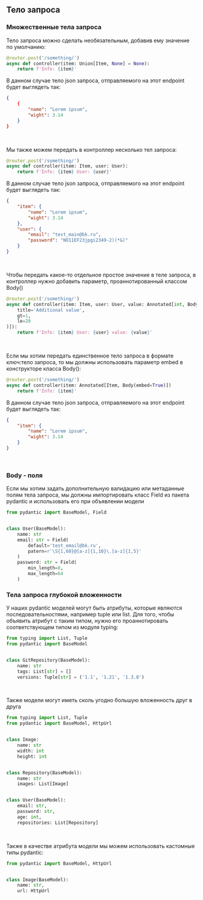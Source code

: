 ## Тело запроса

### Множественные тела запроса

Тело запроса можно сделать необязательным, добавив ему значение по умолчанию:

```python
@router.post('/something/')
async def controller(item: Union[Item, None] = None):
    return f'Info: {item}'
```

В данном случае тело json запроса, отправляемого на этот endpoint будет выглядеть так:

```json
{
    {
        "name": "Lorem ipsum",
        "wight": 3.14
    }
}
```

<br>

Мы также можем передать в контроллер несколько тел запроса:

```python
@router.post('/something/')
async def controller(item: Item, user: User):
    return f'Info: {item} User: {user}'
```

В данном случае тело json запроса, отправляемого на этот endpoint будет выглядеть так:

```json
{
    "item": {
        "name": "Lorem ipsum",
        "wight": 3.14
    },
    "user": {
        "email": "test_main@bk.ru",
        "password": "NO11EF23jpgi2349-2)(*&)"
    }
}
```

<br>

Чтобы передать какое-то отдельное простое значение в теле запроса, в контроллер нужно добавить параметр, проаннотированный классом Body()

```python
@router.post('/something/')
async def controller(item: Item, user: User, value: Annotated[int, Body(
    title='Additional value',
    gt=1,
    le=20
)]):
    return f'Info: {item} User: {user} value: {value}'
```

<br>

Если мы хотим передать единственное тело запроса в формате ключ:тело запроса, то мы должны использовать параметр embed в конструкторе класса Body():

```python
@router.post('/something/')
async def controller(item: Annotated[Item, Body(embed=True)])
    return f'Info: {item}'
```

В данном случае тело json запроса, отправляемого на этот endpoint будет выглядеть так:

```json
{
    "item": {
        "name": "Lorem ipsum",
        "wight": 3.14
    }
}
```

<br>

### Body - поля

Если мы хотим задать дополнительную валидацию или метаданные полям тела запроса, мы должны импортировать класс Field из пакета pydantic и использовать его при объявлении модели

```python
from pydantic import BaseModel, Field


class User(BaseModel):
    name: str
    email: str = Field(
        default='test_email@bk.ru',
        patern=r'\S{1,60}@[a-z]{1,10}\.[a-z]{1,5}'
    )
    password: str = Field(
        min_length=8,
        max_length=64
    )
```


### Тела запроса глубокой вложенности

У наших pydantic моделей могут быть атрибуты, которые являются последовательностями, например tuple или list. Для того, чтобы объявить атрибут с таким типом, нужно его проаннотировать соответствующем типом из модуля typing:

```python
from typing import List, Tuple
from pydantic import BaseModel


class GitRepository(BaseModel):
    name: str
    tags: List[str] = []
    versions: Tuple[str] = ('1.1', '1.21', '1.3.8')
```

<br>

Также модели могут иметь сколь угодно большую вложенность друг в друга

```python
from typing import List, Tuple
from pydantic import BaseModel, HttpUrl


class Image:
    name: str
    width: int
    height: int


class Repository(BaseModel):
    name: str
    images: List[Image]


class User(BaseModel):
    email: str,
    password: str,
    age: int,
    repositories: List[Repository]
```

<br>

Также в качестве атрибута модели мы можем использовать кастомные типы pydantic:

```python
from pydantic import BaseModel, HttpUrl


class Image(BaseModel):
    name: str,
    url: HttpUrl
```